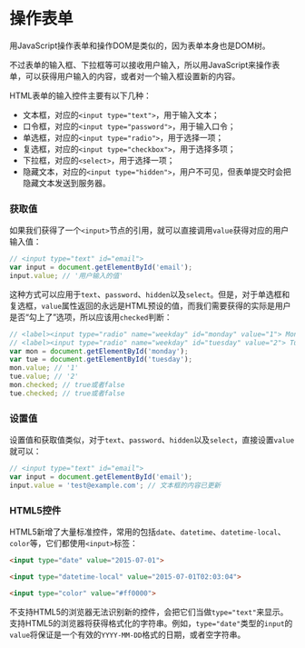 # 操作表单

用JavaScript操作表单和操作DOM是类似的，因为表单本身也是DOM树。

不过表单的输入框、下拉框等可以接收用户输入，所以用JavaScript来操作表单，可以获得用户输入的内容，或者对一个输入框设置新的内容。

HTML表单的输入控件主要有以下几种：

- 文本框，对应的`<input type="text">`，用于输入文本；
- 口令框，对应的`<input type="password">`，用于输入口令；
- 单选框，对应的`<input type="radio">`，用于选择一项；
- 复选框，对应的`<input type="checkbox">`，用于选择多项；
- 下拉框，对应的`<select>`，用于选择一项；
- 隐藏文本，对应的`<input type="hidden">`，用户不可见，但表单提交时会把隐藏文本发送到服务器。

### 获取值

如果我们获得了一个`<input>`节点的引用，就可以直接调用`value`获得对应的用户输入值：

```javascript
// <input type="text" id="email">
var input = document.getElementById('email');
input.value; // '用户输入的值'
```

这种方式可以应用于`text`、`password`、`hidden`以及`select`。但是，对于单选框和复选框，`value`属性返回的永远是HTML预设的值，而我们需要获得的实际是用户是否“勾上了”选项，所以应该用`checked`判断：

```javascript
// <label><input type="radio" name="weekday" id="monday" value="1"> Monday</label>
// <label><input type="radio" name="weekday" id="tuesday" value="2"> Tuesday</label>
var mon = document.getElementById('monday');
var tue = document.getElementById('tuesday');
mon.value; // '1'
tue.value; // '2'
mon.checked; // true或者false
tue.checked; // true或者false
```

### 设置值

设置值和获取值类似，对于`text`、`password`、`hidden`以及`select`，直接设置`value`就可以：

```javascript
// <input type="text" id="email">
var input = document.getElementById('email');
input.value = 'test@example.com'; // 文本框的内容已更新
```

### HTML5控件

HTML5新增了大量标准控件，常用的包括`date`、`datetime`、`datetime-local`、`color`等，它们都使用`<input>`标签：

```html
<input type="date" value="2015-07-01">
```



```html
<input type="datetime-local" value="2015-07-01T02:03:04">
```



```html
<input type="color" value="#ff0000">
```



不支持HTML5的浏览器无法识别新的控件，会把它们当做`type="text"`来显示。支持HTML5的浏览器将获得格式化的字符串。例如，`type="date"`类型的`input`的`value`将保证是一个有效的`YYYY-MM-DD`格式的日期，或者空字符串。